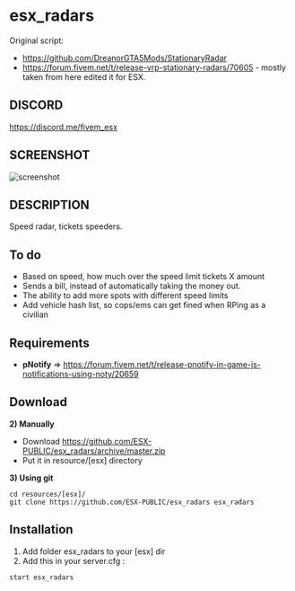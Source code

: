 # esx_radars
Original script: 
- https://github.com/DreanorGTA5Mods/StationaryRadar
- https://forum.fivem.net/t/release-vrp-stationary-radars/70605 - mostly taken from here edited it for ESX. 


## DISCORD

https://discord.me/fivem_esx

## SCREENSHOT

![screenshot](https://i.imgur.com/C3cWiT5.png)

## DESCRIPTION

Speed radar, tickets speeders. 

## To do

- Based on speed, how much over the speed limit tickets X amount
- Sends a bill, instead of automatically taking the money out. 
- The ability to add more spots with different speed limits
- Add vehicle hash list, so cops/ems can get fined when RPing as a civilian

## Requirements

- **pNotify** => https://forum.fivem.net/t/release-pnotify-in-game-js-notifications-using-noty/20659

## Download

**2) Manually**

- Download https://github.com/ESX-PUBLIC/esx_radars/archive/master.zip
- Put it in resource/[esx] directory

**3) Using git**

```
cd resources/[esx]/
git clone https://github.com/ESX-PUBLIC/esx_radars esx_radars
```

## Installation

1) Add folder esx_radars to your [esx] dir
2) Add this in your server.cfg :

```
start esx_radars
```
